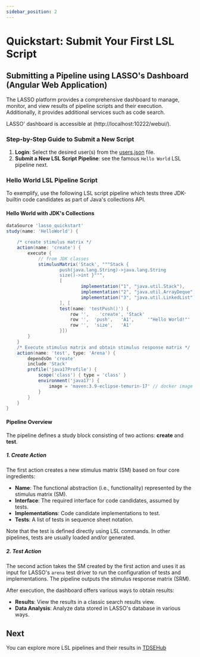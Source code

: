 ```yaml
---
sidebar_position: 2
---
```


# Quickstart: Submit Your First LSL Script

## Submitting a Pipeline using LASSO's Dashboard (Angular Web Application)

The LASSO platform provides a comprehensive dashboard to manage, monitor, and view results of pipeline scripts and their execution. Additionally, it provides additional services such as code search.

LASSO' dashboard is accessible at (http://localhost:10222/webui/).

### Step-by-Step Guide to Submit a New Script

1. **Login**: Select the desired user(s) from the [users.json](https://github.com/SoftwareObservatorium/lasso/tree/develop/doc/lasso_config) file.
2. **Submit a New LSL Script Pipeline**: see the famous `Hello World` LSL pipeline next.

### Hello World LSL Pipeline Script

To exemplify, use the following LSL script pipeline which tests three JDK-builtin code candidates as part of Java's collections API.

#### Hello World with JDK's Collections

```groovy
dataSource 'lasso_quickstart'
study(name: 'HelloWorld') {

    /* create stimulus matrix */
    action(name: 'create') {
        execute {
            // from JDK classes
            stimulusMatrix('Stack', """Stack {
                    push(java.lang.String)->java.lang.String
                    size()->int }""",
                    [
                            implementation("1", "java.util.Stack"),
                            implementation("2", "java.util.ArrayDeque"),
                            implementation("3", "java.util.LinkedList")
                    ], [
                    test(name: 'testPush()') {
                        row '',    'create', 'Stack'
                        row '',  'push',   'A1',     '"Hello World!"'
                        row '',  'size',   'A1'
                    }])
        }
    }
    /* Execute stimulus matrix and obtain stimulus response matrix */
    action(name: 'test', type: 'Arena') {
        dependsOn 'create'
        include 'Stack'
        profile('java17Profile') {
            scope('class') { type = 'class' }
            environment('java17') {
                image = 'maven:3.9-eclipse-temurin-17' // docker image (JDK 17)
            }
        }
    }
}
```

#### Pipeline Overview

The pipeline defines a study block consisting of two actions: **create** and **test**.

##### 1. Create Action

The first action creates a new stimulus matrix (SM) based on four core ingredients:

*   **Name**: The functional abstraction (i.e., functionality) represented by the stimulus matrix (SM).
*   **Interface**: The required interface for code candidates, assumed by tests.
*   **Implementations**: Code candidate implementations to test.
*   **Tests**: A list of tests in sequence sheet notation.

Note that the test is defined directly using LSL commands. In other pipelines, tests are usually loaded and/or generated.

##### 2. Test Action

The second action takes the SM created by the first action and uses it as input for LASSO's `arena` test driver to run the configuration of tests and implementations. The pipeline outputs the stimulus response matrix (SRM).

After execution, the dashboard offers various ways to obtain results:

*   **Results**: View the results in a classic search results view.
*   **Data Analysis**: Analyze data stored in LASSO's database in various ways.

## Next

You can explore more LSL pipelines and their results in [TDSEHub](../../hub)